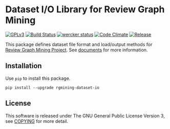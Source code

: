 # Dataset I/O Library for Review Graph Mining
[![GPLv3](https://img.shields.io/badge/license-GPLv3-blue.svg)](https://www.gnu.org/copyleft/gpl.html)
[![Build Status](https://travis-ci.org/rgmining/dataset-io.svg?branch=master)](https://travis-ci.org/rgmining/dataset-io)
[![wercker status](https://app.wercker.com/status/9fee858cf80340e29b17687c0879fa4f/s/master "wercker status")](https://app.wercker.com/project/byKey/9fee858cf80340e29b17687c0879fa4f)
[![Code Climate](https://codeclimate.com/github/rgmining/dataset-io/badges/gpa.svg)](https://codeclimate.com/github/rgmining/dataset-io)
[![Release](https://img.shields.io/badge/release-0.9.0-brightgreen.svg)](https://github.com/rgmining/dataset-io/releases/tag/v0.9.0)

This package defines dataset file format and load/output methods for
[Review Graph Mining Project](https://rgmining.github.io/).
See [documents](https://rgmining.github.io/dataset-io/) for more information.

## Installation
Use `pip` to install this package.

```
pip install --upgrade rgmining-dataset-io
```


## License
This software is released under The GNU General Public License Version 3,
see [COPYING](COPYING) for more detail.
